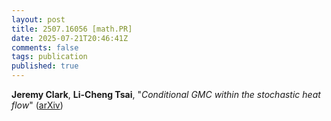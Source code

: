 ```yaml
---
layout: post
title: 2507.16056 [math.PR]
date: 2025-07-21T20:46:41Z
comments: false
tags: publication
published: true
---
```


<b>Jeremy Clark</b>, <b>Li-Cheng Tsai</b>, "<i>Conditional GMC within the stochastic heat flow</i>" ([arXiv](http://arxiv.org/abs/2507.16056v1))
